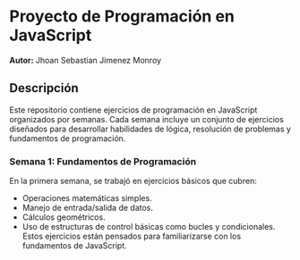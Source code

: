 # Proyecto de Programación en JavaScript  
**Autor:** Jhoan Sebastian Jimenez Monroy  

## Descripción  
Este repositorio contiene ejercicios de programación en JavaScript organizados por semanas. Cada semana incluye un conjunto de ejercicios diseñados para desarrollar habilidades de lógica, resolución de problemas y fundamentos de programación.  

### Semana 1: Fundamentos de Programación  
En la primera semana, se trabajó en ejercicios básicos que cubren:  
- Operaciones matemáticas simples.  
- Manejo de entrada/salida de datos.  
- Cálculos geométricos.  
- Uso de estructuras de control básicas como bucles y condicionales.  
Estos ejercicios están pensados para familiarizarse con los fundamentos de JavaScript.  
